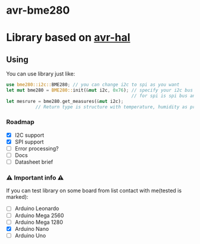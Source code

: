 # avr-bme280

Library based on [avr-hal](https://github.com/Rahix/avr-hal)
=

## Using
You can use library just like:
```rust
use bme280::i2c::BME280; // you can change i2c to spi as you want
let mut bme280 = BME280::init(&mut i2c, 0x76); // specify your i2c bus and address of sensor
                                               // for spi is spi bus and SS pin
let mesrure = bme280.get_measures(&mut i2c);
           // Return type is structure with temperature, humidity as pressure
```


### Roadmap
- [x] I2C support
- [x] SPI support
- [ ] Error processing?
- [ ] Docs
- [ ] Datasheet brief

### :warning: Important info :warning:
If you can test library on some board from list contact with me(tested is marked):
- [ ] Arduino Leonardo
- [ ] Arduino Mega 2560
- [ ] Arduino Mega 1280
- [x] Arduino Nano
- [ ] Arduino Uno
